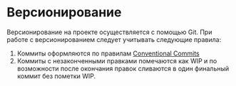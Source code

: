# Версионирование

Версионирование на проекте осуществляется с помощью Git.
При работе с версионированием следует учитывать следующие правила:
1. Коммиты оформляются по правилам [Conventional Commits](https://www.conventionalcommits.org/ru/v1.0.0/)
2. Коммиты с незаконченными правками помечаются как WIP и по возможности после
окончания правок сливаются в один финальный коммит без пометки WIP.
